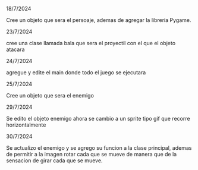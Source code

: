 18/7/2024

Cree un objeto que sera el persoaje, ademas de agregar la libreria Pygame.

23/7/2024

cree una clase llamada bala que sera el proyectil con el que el objeto atacara

24/7/2024

agregue y edite el main donde todo el juego se ejecutara

25/7/2024

Cree un objeto que sera el enemigo

29/7/2024

Se edito el objeto enemigo ahora se cambio a un sprite tipo gif que recorre horizontalmente

30/7/2024

Se actualizo el enemigo y se agrego su funcion a la clase principal, ademas de permitir a la imagen rotar cada que se mueve de manera que de la sensacion de girar cada que se mueve.
